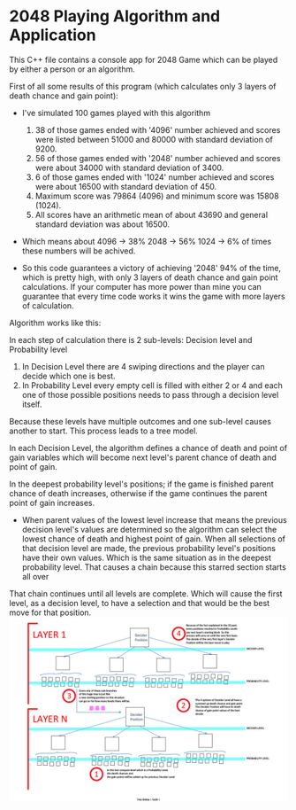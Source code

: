 # 2048 Playing Algorithm and Application
This C++ file contains a console app for 2048 Game which can be played by either a person or an algorithm. 

First of all some results of this program (which calculates only 3 layers of death chance and gain point): 
* I've simulated 100 games played with this algorithm
  1) 38 of those games ended with '4096' number achieved and scores were listed between 51000 and 80000 with standard deviation of 9200.
  2) 56 of those games ended with '2048' number achieved and scores were about 34000 with standard deviation of 3400.
  3) 6 of those games ended with '1024' number achieved and scores were about 16500 with standard deviation of 450.
  4) Maximum score was 79864 (4096) and minimum score was 15808 (1024).
  5) All scores have an arithmetic mean of about 43690 and general standard deviation was about 16500.
  
* Which means about
    4096 -> 38%
    2048 -> 56%
    1024 -> 6%
  of times these numbers will be achived.

* So this code guarantees a victory of achieving '2048' 94% of the time, which is pretty high, with only 3 layers of death chance and gain point calculations. If your computer has more power than mine you can guarantee that every time code works it wins the game with more layers of calculation.


Algorithm works like this:

In each step of calculation there is 2 sub-levels: Decision level and Probability level

1) In Decision Level there are 4 swiping directions and the player can decide which one is best.
2) In Probability Level every empty cell is filled with either 2 or 4 and each one of those possible positions needs to pass through a decision level itself.

Because these levels have multiple outcomes and one sub-level causes another to start. This process leads to a tree model.

In each Decision Level, the algorithm defines a chance of death and point of gain variables which will become next level's parent chance of death and point of gain.

In the deepest probability level's positions; if the game is finished parent chance of death increases, otherwise if the game continues the parent point of gain increases.

* When parent values of the lowest level increase that means the previous decision level's values are determined so the algorithm can select the lowest chance of death and highest point of gain. When all selections of that decision level are made, the previous probability level's positions have their own values. Which is the same situation as in the deepest probability level. That causes a chain because this starred section starts all over

That chain continues until all levels are complete. Which will cause the first level, as a decision level, to have a selection and that would be the best move for that position.
![alt text](https://github.com/kerem-kirici/2048-Playing-Algorithm/blob/main/2048Algorithm.jpg)
